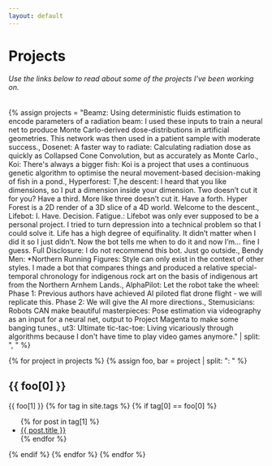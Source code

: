 ```yaml
---
layout: default
---
```

<!-- <img class="profile-picture" src="/img/projects.jpg"> -->

# Projects
###### Use the links below to read about some of the projects I've been working on.

{% assign projects =
"Beamz: Using deterministic fluids estimation to encode parameters of a radiation beam: I used these inputs to train a neural net to produce Monte Carlo-derived dose-distributions in artificial geometries. This network was then used in a patient sample with moderate success.,
Dosenet: A faster way to radiate: Calculating radiation dose as quickly as Collapsed Cone Convolution, but as accurately as Monte Carlo.,
Koi: There's always a bigger fish: Koi is a project that uses a continuous genetic algorithm to optimise the neural movement-based decision-making of fish in a pond.,
Hyperforest: T,he descent: I heard that you like dimensions, so I put a dimension inside your dimension. Two doesn’t cut it for you?  Have a third. More like three doesn’t cut it. Have a forth. Hyper Forest is a 2D render of a 3D slice of a 4D world. Welcome to the descent.,
Lifebot: I. Have. Decision. Fatigue.: Lifebot was only ever supposed to be a personal project. I tried to turn depression into a technical problem so that I could solve it. Life has a high degree of equifinality. It didn’t matter when I did it so I just didn’t. Now the bot tells me when to do it and now I’m… fine I guess. Full Disclosure: I do not recommend this bot. Just go outside.,
Bendy Men: \*Northern Running Figures: Style can only exist in the context of other styles. I made a bot that compares things and produced a relative special-temporal chronology for indigenous rock art on the basis of indigenous art from the Northern Arnhem Lands.,
AlphaPilot: Let the robot take the wheel: Phase 1: Previous authors have achieved AI piloted flat drone flight - we will replicate this. Phase 2: We will give the AI more directions.,
Stemusicians: Robots CAN make beautiful masterpieces: Pose estimation via videography as an input for a neural net, output to Project Magenta to make some banging tunes.,
ut3: Ultimate tic-tac-toe: Living vicariously through algorithms because I don't have time to play video games anymore."
| split: ",
" %}

{% for project in projects %}
{% assign foo, bar = project | split: ": " %}
## {{ foo[0] }}
{{ foo[1] }}
{% for tag in site.tags %}
{% if tag[0] == foo[0] %}
<ul>
  {% for post in tag[1] %}
    <li><a href="{{ post.url }}">{{ post.title }}</a></li>
  {% endfor %}
</ul>
{% endif %}
{% endfor %}
{% endfor %}
